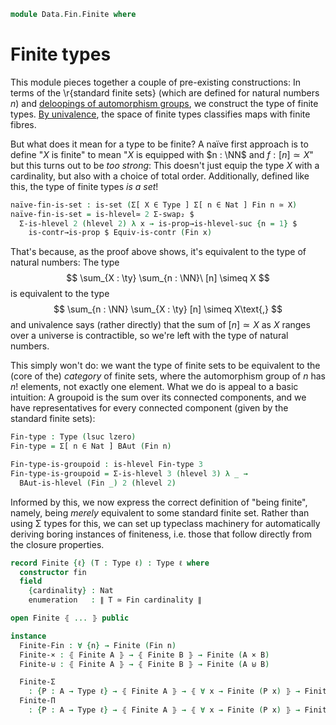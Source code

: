 <!--
```agda
open import 1Lab.Prelude

open import Algebra.Group.Homotopy.BAut

open import Data.Fin.Properties
open import Data.Fin.Closure
open import Data.Fin.Base
open import Data.Nat
open import Data.Sum

open import Meta.Bind
```
-->

```agda
module Data.Fin.Finite where
```

# Finite types

This module pieces together a couple of pre-existing constructions: In
terms of the \r{standard finite sets} (which are defined for natural
numbers $n$) and [deloopings of automorphism groups], we construct the
type of finite types. [By univalence], the space of finite types
classifies maps with finite fibres.

[deloopings of automorphism groups]: Algebra.Group.Homotopy.BAut.html
[By univalence]: 1Lab.Univalence.html#object-classifiers

But what does it mean for a type to be finite? A naïve first approach is
to define "$X$ is finite" to mean "$X$ is equipped with $n : \NN$ and $f
: [n] \simeq X$" but this turns out to be _too strong_: This doesn't
just equip the type $X$ with a cardinality, but also with a choice of
total order. Additionally, defined like this, the type of finite types
_is a set_!

```agda
naïve-fin-is-set : is-set (Σ[ X ∈ Type ] Σ[ n ∈ Nat ] Fin n ≃ X)
naïve-fin-is-set = is-hlevel≃ 2 Σ-swap₂ $
  Σ-is-hlevel 2 (hlevel 2) λ x → is-prop→is-hlevel-suc {n = 1} $
    is-contr→is-prop $ Equiv-is-contr (Fin x)
```

That's because, as the proof above shows, it's equivalent to the type of
natural numbers: The type
$$
\sum_{X : \ty} \sum_{n : \NN}\ [n] \simeq X
$$
is equivalent to the type
$$
\sum_{n : \NN} \sum_{X : \ty} [n] \simeq X\text{,}
$$
and univalence says (rather directly) that the sum of $[n] \simeq X$ as
$X$ ranges over a universe is contractible, so we're left with the type
of natural numbers.

This simply won't do: we want the type of finite sets to be equivalent
to the (core of the) _category_ of finite sets, where the automorphism
group of $n$ has $n!$ elements, not exactly one element. What we do is
appeal to a basic intuition: A groupoid is the sum over its connected
components, and we have representatives for every connected component
(given by the standard finite sets):

```agda
Fin-type : Type (lsuc lzero)
Fin-type = Σ[ n ∈ Nat ] BAut (Fin n)

Fin-type-is-groupoid : is-hlevel Fin-type 3
Fin-type-is-groupoid = Σ-is-hlevel 3 (hlevel 3) λ _ →
  BAut-is-hlevel (Fin _) 2 (hlevel 2)
```

Informed by this, we now express the correct definition of "being
finite", namely, being _merely_ equivalent to some standard finite set.
Rather than using Σ types for this, we can set up typeclass machinery
for automatically deriving boring instances of finiteness, i.e. those
that follow directly from the closure properties.

```agda
record Finite {ℓ} (T : Type ℓ) : Type ℓ where
  constructor fin
  field
    {cardinality} : Nat
    enumeration   : ∥ T ≃ Fin cardinality ∥

open Finite ⦃ ... ⦄ public
```

<!--
```agda
instance
  H-Level-Finite : ∀ {ℓ} {A : Type ℓ} {n : Nat} → H-Level (Finite A) (suc n)
  H-Level-Finite = prop-instance {T = Finite _} λ where
    x y i .Finite.cardinality → ∥-∥-proj
      ⦇ Fin-injective (⦇ ⦇ x .enumeration e⁻¹ ⦈ ∙e y .enumeration ⦈) ⦈
      i
    x y i .Finite.enumeration → is-prop→pathp
      {B = λ i → ∥ _ ≃ Fin (∥-∥-proj ⦇ Fin-injective (⦇ ⦇ x .enumeration e⁻¹ ⦈ ∙e y .enumeration ⦈) ⦈ i) ∥}
      (λ _ → squash)
      (x .enumeration) (y .enumeration) i

Finite→is-set : ∀ {ℓ} {A : Type ℓ} → Finite A → is-set A
Finite→is-set (fin e) =
  ∥-∥-rec (is-hlevel-is-prop 2) (λ e → is-hlevel≃ 2 e (hlevel 2)) e

Finite-choice
  : ∀ {ℓ ℓ′} {A : Type ℓ} {B : A → Type ℓ′}
  → ⦃ Finite A ⦄
  → (∀ x → ∥ B x ∥) → ∥ (∀ x → B x) ∥
Finite-choice {B = B} ⦃ fin {sz} e ⦄ k = do
  e ← e
  choose ← finite-choice sz λ x → k (equiv→inverse (e .snd) x)
  pure $ λ x → subst B (equiv→unit (e .snd) x) (choose (e .fst x))

private variable
  ℓ : Level
  A B : Type ℓ
  P Q : A → Type ℓ
```
-->

```agda
instance
  Finite-Fin : ∀ {n} → Finite (Fin n)
  Finite-× : ⦃ Finite A ⦄ → ⦃ Finite B ⦄ → Finite (A × B)
  Finite-⊎ : ⦃ Finite A ⦄ → ⦃ Finite B ⦄ → Finite (A ⊎ B)

  Finite-Σ
    : {P : A → Type ℓ} → ⦃ Finite A ⦄ → ⦃ ∀ x → Finite (P x) ⦄ → Finite (Σ A P)
  Finite-Π
    : {P : A → Type ℓ} → ⦃ Finite A ⦄ → ⦃ ∀ x → Finite (P x) ⦄ → Finite (∀ x → P x)
```

<!--
```agda
private
  finite-pi-fin
    : ∀ {ℓ′} n {B : Fin n → Type ℓ′}
    → (∀ x → Finite (B x))
    → Finite ((x : Fin n) → B x)
  finite-pi-fin zero fam = fin {cardinality = 1} $ pure $ Iso→Equiv λ where
    .fst x → fzero
    .snd .is-iso.inv x ()
    .snd .is-iso.rinv fzero → refl
    .snd .is-iso.linv x → funext λ { () }

  finite-pi-fin (suc sz) {B} fam = ∥-∥-proj $ do
    e ← finite-choice (suc sz) λ x → fam x .enumeration
    let rest = finite-pi-fin sz (λ x → fam (fsuc x))
    cont ← rest .Finite.enumeration
    let
      work = Fin-suc-universal {n = sz} {A = B}
        ∙e Σ-ap (e fzero) (λ x → cont)
        ∙e Finite-sum λ _ → rest .Finite.cardinality
    pure $ fin $ pure work

Finite-Fin = fin (inc (_ , id-equiv))
Finite-× {A = A} {B = B} = fin $ do
  aeq ← enumeration {T = A}
  beq ← enumeration {T = B}
  pure ((Σ-ap aeq λ _ → beq) ∙e Finite-product)

Finite-⊎ {A = A} {B = B} = fin $ do
  aeq ← enumeration {T = A}
  beq ← enumeration {T = B}
  pure (⊎-ap aeq beq ∙e Finite-coproduct)

Finite-Π {A = A} {P = P} ⦃ fin {sz} en ⦄ ⦃ fam ⦄ = ∥-∥-proj $ do
  eqv ← en
  let count = finite-pi-fin sz λ x → fam $ equiv→inverse (eqv .snd) x
  eqv′ ← count .Finite.enumeration
  pure $ fin $ pure $ Π-dom≃ (eqv e⁻¹) ∙e eqv′

Finite-Σ {A = A} {P = P} ⦃ afin ⦄ ⦃ fam ⦄ = ∥-∥-proj $ do
  aeq ← afin .Finite.enumeration
  let
    module aeq = Equiv aeq
    bc : (x : Fin (afin .Finite.cardinality)) → Nat
    bc x = fam (aeq.from x) .Finite.cardinality

    fs : (Σ _ λ x → Fin (bc x)) ≃ Fin (sum (afin .Finite.cardinality) bc)
    fs = Finite-sum bc
    work = do
      t ← Finite-choice λ x → fam x .Finite.enumeration
      pure $ Σ-ap aeq λ x → t x
          ∙e (_ , cast-is-equiv (ap (λ e → fam e .cardinality)
                    (sym (aeq.η x))))
  pure $ fin ⦇ work ∙e pure fs ⦈
```
-->

